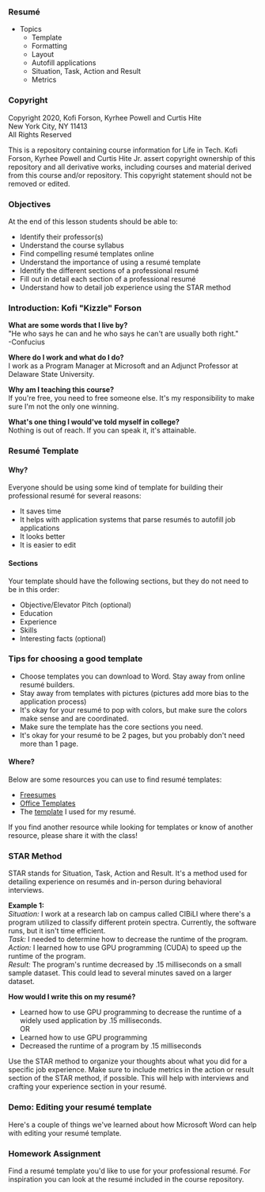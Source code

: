 ### Resumé

- Topics
	- Template
   	- Formatting
   	- Layout 
   	- Autofill applications
   	- Situation, Task, Action and Result
   	- Metrics


### Copyright
Copyright 2020, Kofi Forson, Kyrhee Powell and Curtis Hite \
New York City, NY 11413 \
All Rights Reserved

This is a repository containing course information for Life in Tech. Kofi Forson, Kyrhee Powell and Curtis Hite Jr. assert copyright ownership of this repository and all derivative works, including courses and material derived from this course and/or repository. This copyright statement should not be removed or edited.


### Objectives
At the end of this lesson students should be able to:
- Identify their professor(s)
- Understand the course syllabus
- Find compelling resumé templates online 
- Understand the importance of using a resumé template
- Identify the different sections of a professional resumé
- Fill out in detail each section of a professional resumé
- Understand how to detail job experience using the STAR method


 ### Introduction: Kofi "Kizzle" Forson
__What are some words that I live by?__ \
"He who says he can and he who says he can't are usually both right." \
 -Confucius

__Where do I work and what do I do?__ \
I work as a Program Manager at Microsoft and an Adjunct Professor at Delaware State University.


__Why am I teaching this course?__ \
If you're free, you need to free someone else. It's my responsibility to make sure I'm not the only one winning.

__What's one thing I would've told myself in college?__ \
Nothing is out of reach. If you can speak it, it's attainable.


 ### Resumé Template
 #### Why?
Everyone should be using some kind of template for building their professional resumé for several reasons:
- It saves time
- It helps with application systems that parse resumés to autofill job applications
- It looks better
- It is easier to edit

#### Sections
Your template should have the following sections, but they do not need to be in this order:
- Objective/Elevator Pitch (optional)
- Education
- Experience
- Skills
- Interesting facts (optional)



### Tips for choosing a good template
- Choose templates you can download to Word. Stay away from online resumé builders.
- Stay away from templates with pictures (pictures add more bias to the application process)
- It's okay for your resumé to pop with colors, but make sure the colors make sense and are coordinated.
- Make sure the template has the core sections you need.
- It's okay for your resumé to be 2 pages, but you probably don't need more than 1 page.

#### Where?
Below are some resources you can use to find resumé templates:
- [Freesumes](https://www.freesumes.com/)
- [Office Templates](https://templates.office.com/en-us/resumes-and-cover-letters)
- The [template](https://templates.office.com/en-us/balanced-resume-modern-design-tm16402467) I used for my resumé.

If you find another resource while looking for templates or know of another resource, please share it with the class!


### STAR Method
STAR stands for Situation, Task, Action and Result. It's a method used for detailing experience on resumés and in-person during behavioral interviews. 

__Example 1:__ \
_Situation:_ I work at a research lab on campus called CIBiLI where there's a program utilized to classify different protein spectra. Currently, the software runs, but it isn't time efficient. \
_Task:_ I needed to determine how to decrease the runtime of the program. \
_Action:_ I learned how to use GPU programming (CUDA) to speed up the runtime of the program. \
_Result:_ The program's runtime decreased by .15 milliseconds on a small sample dataset. This could lead to several minutes saved on a larger dataset.

__How would I write this on my resumé?__
- Learned how to use GPU programming to decrease the runtime of a widely used application by .15 milliseconds. \
OR
- Learned how to use GPU programming
- Decreased the runtime of a program by .15 milliseconds

Use the STAR method to organize your thoughts about what you did for a specific job experience. Make sure to include metrics in the action or result section of the STAR method, if possible. This will help with interviews and crafting your experience section in your resumé.

### Demo: Editing your resumé template
Here's a couple of things we've learned about how Microsoft Word can help with editing your resumé template.




 ### Homework Assignment
Find a resumé template you'd like to use for your professional resumé. For inspiration you can look at the resumé included in the course repository.
